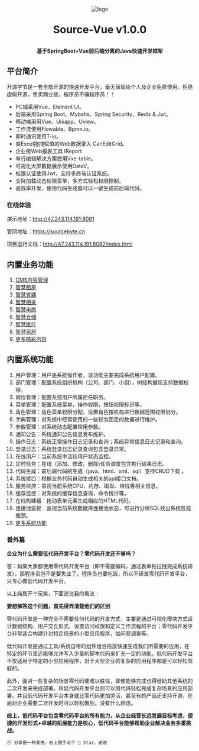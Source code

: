 <p align="center">
	<img alt="logo" src="https://sourcebyte.cn/assets/logo_c_64.5eb3acc5.png">
</p>
<h1 align="center" style="margin: 30px 0 30px; font-weight: bold;">Source-Vue v1.0.0</h1>
<h4 align="center">基于SpringBoot+Vue前后端分离的Java快速开发框架</h4>


## 平台简介

开源字节是一套全部开源的快速开发平台，毫无保留给个人及企业免费使用。拒绝虚假开源，售卖商业版，程序员不骗程序员！！

* PC端采用Vue、Element UI。
* 后端采用Spring Boot、Mybatis、Spring Security、Redis & Jwt。
* 移动端采用Vue、Uniapp、Uview。
* 工作流使用Flowable、Bpmn.io。
* 即时通讯使用T-io。
* 类Excel拖拽赋值的Web数据录入 CanEditGrid。
* 企业级Web报表工具 IReport
* 单行编辑解决方案使用Vxe-table。
* 可视化大屏数据展示使用DataV。
* 权限认证使用Jwt，支持多终端认证系统。
* 支持加载动态权限菜单，多方式轻松权限控制。
* 高效率开发，使用代码生成器可以一键生成前后端代码。

### 在线体验

演示地址：http://47.243.114.191:8081

官网地址：https://sourcebyte.cn

项目运行文档：http://47.243.114.191:8082/index.html

## 内置业务功能 
1.  [CMS内容管理](https://sourcebyte.cn)
2.  [智慧租房](http://8.136.213.245:8080/h5)
3.  [智慧党建](http://8.141.150.22)
4.  [智慧相亲](http://47.243.114.191:8080/love)
5.  [智慧电商](https://sourcebyte.cn)
6.  [智慧仓储](https://sourcebyte.cn)
7.  [智慧医疗](https://sourcebyte.cn)
8.  [智慧家居](http://47.243.114.191:8080/home)
9.  [更多精彩内容](https://sourcebyte.cn)

## 内置系统功能
1.  用户管理：用户是系统操作者，该功能主要完成系统用户配置。
2.  部门管理：配置系统组织机构（公司、部门、小组），树结构展现支持数据权限。
3.  岗位管理：配置系统用户所属担任职务。
4.  菜单管理：配置系统菜单，操作权限，按钮权限标识等。
5.  角色管理：角色菜单权限分配、设置角色按机构进行数据范围权限划分。
6.  字典管理：对系统中经常使用的一些较为固定的数据进行维护。
7.  参数管理：对系统动态配置常用参数。
8.  通知公告：系统通知公告信息发布维护。
9.  操作日志：系统正常操作日志记录和查询；系统异常信息日志记录和查询。
10. 登录日志：系统登录日志记录查询包含登录异常。
11. 在线用户：当前系统中活跃用户状态监控。
12. 定时任务：在线（添加、修改、删除)任务调度包含执行结果日志。
13. 代码生成：前后端代码的生成（java、html、xml、sql）支持CRUD下载 。
14. 系统接口：根据业务代码自动生成相关的api接口文档。
15. 服务监控：监视当前系统CPU、内存、磁盘、堆栈等相关信息。
16. 缓存监控：对系统的缓存信息查询，命令统计等。
17. 在线构建器：拖动表单元素生成相应的HTML代码。
18. 连接池监视：监视当前系统数据库连接池状态，可进行分析SQL找出系统性能瓶颈。
19. [更多系统功能](http://47.243.114.191:8081)

### 番外篇

 **企业为什么需要低代码开发平台？零代码开发还不够吗？** 

答：如果大家都使用零代码开发平台（即不需要编码，通过表单拖拉拽完成系统研发），那程序员岂不是要失业了。程序员也要吃饭，所以不研发零代码开发平台，只专心做低代码开发平台。

以上纯属开个玩笑，下面说说我的看法：

 **要想解答这个问题，首先得弄清楚他们的区别** 

零代码开发是一种完全不需要任何代码的开发方式，主要是通过可视化模块方式设计数据结构，用户交互形式、设置访问权限和定义工作流程的平台；零代码开发平台非常适合构建针对特定场景的小型应用程序，如问卷调查等。

低代码开发是通过工具/系统自带的组件组合拖放快速生成我们所需要的应用，在特定的环节里还能够允许写入少量的脚本代码来扩充一定的功能。低代码开发平台不仅适用于特定的小型应用程序，对于大型企业的复杂的应用程序都是可以轻松驾驭的。

此外，面对一些复杂的场景零代码便难以胜任，即使能够完成也得借助其他系统的二次开发来完成部署，用低代码开发平台则可以用代码轻松完成复杂场景的应用部署。并且低代码开发平台本身就比零代码更加灵活，甚至有的产品还支持开源，在面对企业需要二次开发时可以轻松做到，没有什么顾虑。

 **综上，低代码平台包含零代码平台的所有能力，从企业经营长远发展目标考虑，便捷的开发形式+卓越的拓展能力是核心，低代码平台能够帮助企业解决业务多重挑战。** 

```
🕙 分享是一种美德，右上随手点个 🌟 Star，谢谢
```